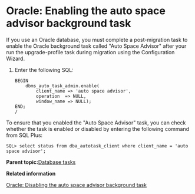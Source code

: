 # Oracle: Enabling the auto space advisor background task

If you use an Oracle database, you must complete a post-migration task to enable the Oracle background task called "Auto Space Advisor" after your run the upgrade-profile task during migration using the Configuration Wizard.

1.  Enter the following SQL:

    ```
    BEGIN
    	dbms_auto_task_admin.enable(
    		client_name => 'auto space advisor',
    		operation  => NULL,
    		window_name => NULL);
    END;
    /
    ```


To ensure that you enabled the "Auto Space Advisor" task, you can check whether the task is enabled or disabled by entering the following command from SQL Plus:

```
SQL> select status from dba_autotask_client where client_name = 'auto space advisor';
```

**Parent topic:**[Database tasks](../migrate/mig_post_dbtasks.md)

**Related information**  


[Oracle: Disabling the auto space advisor background task](../migrate/mig_pre_oracle_disableasa.md)

